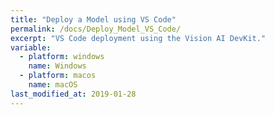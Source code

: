 ```yaml
---
title: "Deploy a Model using VS Code"
permalink: /docs/Deploy_Model_VS_Code/
excerpt: "VS Code deployment using the Vision AI DevKit."
variable:
  - platform: windows
    name: Windows
  - platform: macos
    name: macOS
last_modified_at: 2019-01-28
---
```


